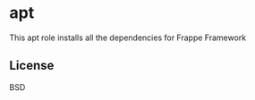 apt
=========

This apt role installs all the dependencies for Frappe Framework


License
-------

BSD




